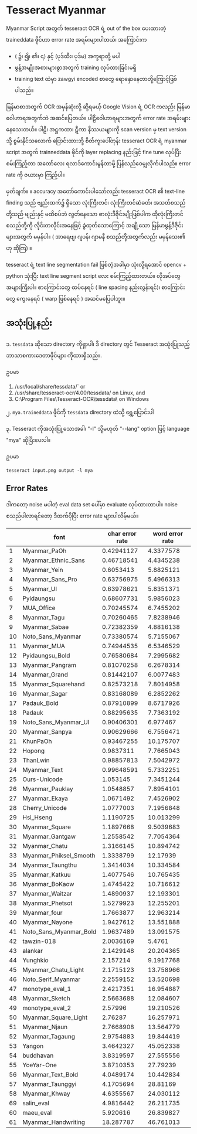 # Tesseract Myanmar

Myanmar Script အတွက် tesseract OCR ရဲ့ out of the box ပေးထားတဲ့ traineddata ဖိုင်ဟာ error rate အရမ်းများပါတယ်၊ အကြောင်းက
- ( ၌၊ ၍၊ ၏၊ ၎) နှင့် (ပုဒ်ထီး၊ ပုဒ်မ) အက္ခရာတို့ မပါ
- ဖွန့်အမျိုးအစားများစွာအတွက် training လုပ်ထားခြင်းမရှိ
- training text ထဲမှာ zawgyi encoded စာတွေ ရောနှောနေတာတို့ကြောင့်ဖြစ်ပါသည်။

မြန်မာစာအတွက် OCR အမှန်ဆုံးလို့ ဆို့ရမယ့် Google Vision ရဲ့ OCR ကလည်း မြန်မာဝေါဟာရအတွက်ဘဲ အဆင်ပြေတယ်။ ပါဠိဝေါဟာရများအတွက် error rate အရမ်းများနေသေးတယ်။ ပါဠိ၊ အဋ္ဌကထာ၊ ဋီကာ နိဿယများကို scan version မှ text version သို့ စွမ်းနိုင်သလောက် ပြောင်းထားဘို့ စိတ်ကူးပေါ်တုန်း tesseract OCR ရဲ့ myanmar script အတွက် trainneddata ဖိုင်ကို layer replacing နည်းဖြင့် fine tune လုပ်ပြီး စမ်းကြည့်တာ အတော်လေး ရလာဒ်ကောင်းမွန်တာမို့ ပြန်လည်ဝေမျှလိုက်ပါသည်။ error rate ကို ဇယားမှာ ကြည့်ပါ။

မှတ်ချက်။ ။ accuracy အတော်ကောင်းပါသော်လည်း tesseract OCR ၏ text-line finding သည် ဗျည်းထက်၌ ရှိသော လုံးကြီးတင်၊ လုံးကြီးတင်ဆံခတ်၊ အသတ်စသည်တို့သည် ဗျည်းနှင့် မထိစပ်ဘဲ လွတ်နေသော စာလုံးဒီဇိုင်းမျိုးဖြစ်ပါက ထိုလုံးကြီးတင်စသည်တို့ကို လိုင်းတလိုင်းအနေဖြင့် ခွဲထုတ်သောကြောင့် အချို့သော မြန်မာဖွန့်ဒီဇိုင်းများအတွက် မမှန်ပါ။ (  အာရေဗျ၊ ဂျပန်၊ ဂျာမနီ စသည်တို့အတွက်လည်း မမှန်သေး၏ ဟု ဆိုကြ) ။

tesseract ရဲ့ text line segmentation fail ဖြစ်တဲ့အခါမှာ သုံးလို့ရအောင် opencv + python သုံးပြီး text line segment script လေး စမ်းကြည့်ထားတယ်။ လိုအပ်တွေ အများကြီးပါ။ စာကြောင်းတွေ ထပ်နေရင် ( line spacing နည်းလွန်းရင်)၊ စာကြောင်းတွေ ကွေးနေရင် ( warp ဖြစ်နေရင် ) အဆင်မပြေပါဘူး။

## အသုံးပြု့နည်း 

<!-- https://saiashish90.medium.com/training-tesseract-ocr-with-custom-data-d3f4881575c0#:~:text=5,data%20and%20start%20from%20scratch -->

၁. `tessdata` ဆိုသော directory ကိုရှာပါ၊ ဒီ directory တွင် Tesseract အသုံးပြုသည့် ဘာသာစကားဒေတာဖိုင်များ ကိုထားရှိသည်။.

ဥပမာ
1. /usr/local/share/tessdata/` or
2. /usr/share/tesseract-ocr/4.00/tessdata/ on Linux, and
3. C:\Program Files\Tesseract-OCR\tessdata\ on Windows 

၂. `mya.traineddata` ဖိုင်ကို `tessdata` directory ထဲသို့ ရွှေ့ပြောင်းပါ

၃. Tesseract ကိုအသုံးပြု့သောအခါ၊ "-l" သို့မဟုတ် "--lang" option ဖြင့် language "mya" ဆိုပြီးပေးပါ။

ဥပမာ
```
tesseract input.png output -l mya
```

## Error Rates

ဒါကတော့ noise မပါတဲ့ eval data set ပေါ်မှာ evaluate လုပ်ထားတာပါ။ noise စသည်ပါလာရင်တော့ ဒီထက်ပိုပြီး error rate များပါလိမ့်မယ်။

|    |     font   | char error rate | word error rate |
|----|-------------------------|------------|-----------|
| 1  | Myanmar_PaOh            | 0.42941127 | 4.3377578 |
| 2  | Myanmar_Ethnic_Sans     | 0.46718541 | 4.4345238 |
| 3  | Myanmar_Yein            | 0.6053413  | 5.8825121 |
| 4  | Myanmar_Sans_Pro        | 0.63756975 | 5.4966313 |
| 5  | Myanmar_UI              | 0.63978621 | 5.8351371 |
| 6  | Pyidaungsu              | 0.68607731 | 5.9856023 |
| 7  | MUA_Office              | 0.70245574 | 6.7455202 |
| 8  | Myanmar_Tagu            | 0.70260465 | 7.8238946 |
| 9  | Myanmar_Sabae           | 0.72382359 | 4.8816138 |
| 10 | Noto_Sans_Myanmar       | 0.73380574 | 5.7155067 |
| 11 | Myanmar_MUA             | 0.74944535 | 6.5346529 |
| 12 | Pyidaungsu_Bold         | 0.76580684 | 7.2995682 |
| 13 | Myanmar_Pangram         | 0.81070258 | 6.2678314 |
| 14 | Myanmar_Grand           | 0.81442107 | 6.0077483 |
| 15 | Myanmar_Squarehand      | 0.82573218 | 7.8014958 |
| 16 | Myanmar_Sagar           | 0.83168089 | 6.2852262 |
| 17 | Padauk_Bold             | 0.87910899 | 8.6717926 |
| 18 | Padauk                  | 0.88295635 | 7.7363192 |
| 19 | Noto_Sans_Myanmar_UI    | 0.90406301 | 6.977467  |
| 20 | Myanmar_Sanpya          | 0.90629666 | 6.7556471 |
| 21 | KhunPaOh                | 0.93467255 | 10.175707 |
| 22 | Hopong                  | 0.9837311  | 7.7665043 |
| 23 | ThanLwin                | 0.98857813 | 7.5042972 |
| 24 | Myanmar_Text            | 0.99648591 | 5.7332251 |
| 25 | Ours-Unicode            | 1.053145   | 7.3451244 |
| 26 | Myanmar_Pauklay         | 1.0548857  | 7.8954101 |
| 27 | Myanmar_Ekaya           | 1.0671492  | 7.4526902 |
| 28 | Cherry_Unicode          | 1.0777003  | 7.1956848 |
| 29 | Hsi_Hseng               | 1.1190725  | 10.013299 |
| 30 | Myanmar_Square          | 1.1897668  | 9.5039683 |
| 31 | Myanmar_Gantgaw         | 1.2558542  | 7.7054364 |
| 32 | Myanmar_Chatu           | 1.3166145  | 10.894742 |
| 33 | Myanmar_Phiksel_Smooth  | 1.3338799  | 12.17939  |
| 34 | Myanmar_Taungthu        | 1.3414034  | 10.334584 |
| 35 | Myanmar_Katkuu          | 1.4077546  | 10.765435 |
| 36 | Myanmar_BoKaow          | 1.4745422  | 10.716612 |
| 37 | Myanmar_Waitzar         | 1.4890937  | 12.193301 |
| 38 | Myanmar_Phetsot         | 1.5279923  | 12.255201 |
| 39 | Myanmar_four            | 1.7663877  | 12.963214 |
| 40 | Myanmar_Nayone          | 1.9427612  | 13.551888 |
| 41 | Noto_Sans_Myanmar_Bold  | 1.9637489  | 13.091575 |
| 42 | tawzin-018              | 2.0036169  | 5.4761    |
| 43 | alankar                 | 2.1429148  | 20.204365 |
| 44 | Yunghkio                | 2.157214   | 9.1917768 |
| 45 | Myanmar_Chatu_Light     | 2.1715123  | 13.758966 |
| 46 | Noto_Serif_Myanmar      | 2.2559152  | 13.520698 |
| 47 | monotype_eval_1         | 2.4217351  | 16.954887 |
| 48 | Myanmar_Sketch          | 2.5663688  | 12.084607 |
| 49 | monotype_eval_2         | 2.57996    | 19.210526 |
| 50 | Myanmar_Square_Light    | 2.76287    | 16.257971 |
| 51 | Myanmar_Njaun           | 2.7668908  | 13.564779 |
| 52 | Myanmar_Tagaung         | 2.9754883  | 19.844419 |
| 53 | Yangon                  | 3.4642327  | 45.052338 |
| 54 | buddhavan               | 3.8319597  | 27.555556 |
| 55 | YoeYar-One              | 3.8710353  | 27.79239  |
| 56 | Myanmar_Text_Bold       | 4.0489174  | 10.442834 |
| 57 | Myanmar_Taunggyi        | 4.1705694  | 28.81169  |
| 58 | Myanmar_Khway           | 4.6355567  | 24.030112 |
| 69 | salin_eval              | 4.9816442  | 26.211735 |
| 60 | maeu_eval               | 5.920616   | 26.839827 |
| 61 | Myanmar_Handwriting     | 18.287787  | 46.761013 |
